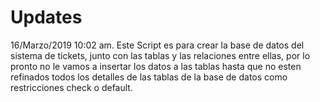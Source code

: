<h1>Updates</h1>
<p>16/Marzo/2019 10:02 am. 
Este Script es para crear la base de datos del sistema de tickets, junto con las tablas y las relaciones entre ellas, 
por lo pronto no le vamos a insertar los datos a las tablas hasta que no esten refinados todos los detalles de las tablas
de la base de datos como restricciones check o default.</p>

